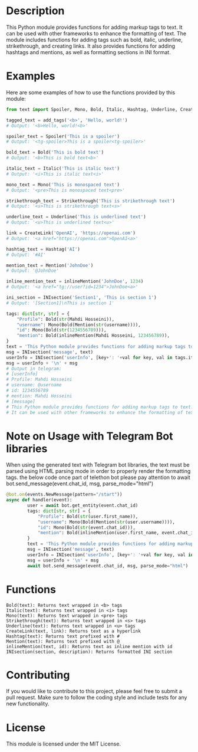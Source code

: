 # Description
This Python module provides functions for adding markup tags to text. It can be used with other frameworks to enhance the formatting of text. The module includes functions for adding tags such as bold, italic, underline, strikethrough, and creating links. It also provides functions for adding hashtags and mentions, as well as formatting sections in INI format.
# Examples
Here are some examples of how to use the functions provided by this module:
```python
from text import Spoiler, Mono, Bold, Italic, Hashtag, Underline, CreateLink, Strikethrough,Mention, inlineMention, INIsection

tagged_text = add_tags('<b>', 'Hello, world!')
# Output: '<b>Hello, world!<b>'

spoiler_text = Spoiler('This is a spoiler')
# Output: '<tg-spoiler>This is a spoiler<tg-spoiler>'

bold_text = Bold('This is bold text')
# Output: '<b>This is bold text<b>'

italic_text = Italic('This is italic text')
# Output: '<i>This is italic text<i>'

mono_text = Mono('This is monospaced text')
# Output: '<pre>This is monospaced text<pre>'

strikethrough_text = Strikethrough('This is strikethrough text')
# Output: '<s>This is strikethrough text<s>'

underline_text = Underline('This is underlined text')
# Output: '<u>This is underlined text<u>'

link = CreateLink('OpenAI', 'https://openai.com')
# Output: '<a href="https://openai.com">OpenAI<a>'

hashtag_text = Hashtag('AI')
# Output: '#AI'

mention_text = Mention('JohnDoe')
# Output: '@JohnDoe'

inline_mention_text = inlineMention('JohnDoe', 1234)
# Output: '<a href="tg://user?id=1234">JohnDoe<a>'

ini_section = INIsection('Section1', 'This is section 1')
# Output: '[Section1]\nThis is section 1'

tags: dict[str, str] = {
    "Profile": Bold(str(Mahdi Hosseini)),
    "username": Mono(Bold(Mention(str(username)))),
    "id": Mono(Bold(str(1234556789))),
    "mention": Bold(inlineMention(Mahdi Hosseini, 123456789)),
}
text = 'This Python module provides functions for adding markup tags to text. It can be used with other frameworks to enhance the formatting of text.'
msg = INIsection('message', text)
userInfo = INIsection('userInfo', [key+': '+val for key, val in tags.items()])
msg = userInfo + '\n' + msg
# Output in telegram:
# [userInfo]
# Profile: Mahdi Hosseini
# username: @username
# id: 1234556789
# mention: Mahdi Hosseini
# [message]
# This Python module provides functions for adding markup tags to text. 
# It can be used with other frameworks to enhance the formatting of text.
```
# Note on Usage with Telegram Bot libraries
When using the generated text with Telegram bot libraries, the text must be parsed using HTML parsing mode in order to properly render the formatting tags.
the below code once part of telethon bot please pay attention to await bot.send_message(event.chat_id, msg, parse_mode="html")  
```python
@bot.on(events.NewMessage(pattern="/start"))
async def handler(event):
        user = await bot.get_entity(event.chat_id)
        tags: dict[str, str] = {
            "Profile": Bold(str(user.first_name)),
            "username": Mono(Bold(Mention(str(user.username)))),
            "id": Mono(Bold(str(event.chat_id))),
            "mention": Bold(inlineMention(user.first_name, event.chat_id)),
        }
        text = 'This Python module provides functions for adding markup tags to text. It can be used with other frameworks to enhance the formatting of text.'
        msg = INIsection('message', text)
        userInfo = INIsection('userInfo', [key+': '+val for key, val in tags.items()])
        msg = userInfo + '\n' + msg
        await bot.send_message(event.chat_id, msg, parse_mode="html")
```
# Functions
```add_tags(tag, text): Adds opening and closing tags around a text
Bold(text): Returns text wrapped in <b> tags
Italic(text): Returns text wrapped in <i> tags
Mono(text): Returns text wrapped in <pre> tags
Strikethrough(text): Returns text wrapped in <s> tags
Underline(text): Returns text wrapped in <u> tags
CreateLink(text, link): Returns text as a hyperlink
Hashtag(text): Returns text prefixed with #
Mention(text): Returns text prefixed with @
inlineMention(text, id): Returns text as inline mention with id
INIsection(section, description): Returns formatted INI section
```
# Contributing
If you would like to contribute to this project, please feel free to submit a pull request. Make sure to follow the coding style and include tests for any new functionality.

# License
This module is licensed under the MIT License.